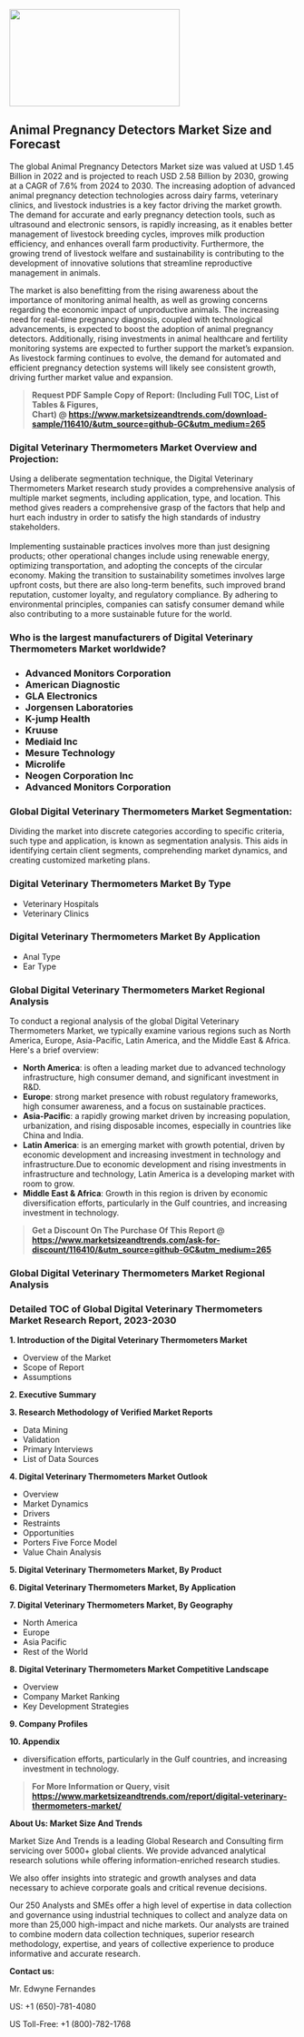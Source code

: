 <p><img class="alignnone size-medium wp-image-20088" src="https://ffe5etoiles.com/wp-content/uploads/2024/12/MST1-300x171.png" alt="" width="300" height="171" /></p><h2>Animal Pregnancy Detectors Market Size and Forecast</h2><p>The global Animal Pregnancy Detectors Market size was valued at USD 1.45 Billion in 2022 and is projected to reach USD 2.58 Billion by 2030, growing at a CAGR of 7.6% from 2024 to 2030. The increasing adoption of advanced animal pregnancy detection technologies across dairy farms, veterinary clinics, and livestock industries is a key factor driving the market growth. The demand for accurate and early pregnancy detection tools, such as ultrasound and electronic sensors, is rapidly increasing, as it enables better management of livestock breeding cycles, improves milk production efficiency, and enhances overall farm productivity. Furthermore, the growing trend of livestock welfare and sustainability is contributing to the development of innovative solutions that streamline reproductive management in animals.</p><p>The market is also benefitting from the rising awareness about the importance of monitoring animal health, as well as growing concerns regarding the economic impact of unproductive animals. The increasing need for real-time pregnancy diagnosis, coupled with technological advancements, is expected to boost the adoption of animal pregnancy detectors. Additionally, rising investments in animal healthcare and fertility monitoring systems are expected to further support the market’s expansion. As livestock farming continues to evolve, the demand for automated and efficient pregnancy detection systems will likely see consistent growth, driving further market value and expansion.</p></p><blockquote id="" class=""><strong>Request PDF Sample Copy of Report: (Including Full TOC, List of Tables &amp; Figures, Chart)&nbsp;@&nbsp;<strong><a href="https://www.marketsizeandtrends.com/download-sample/116410/&utm_source=github-GC&utm_medium=265" target="_blank">https://www.marketsizeandtrends.com/download-sample/116410/&utm_source=github-GC&utm_medium=265</a></strong></strong></blockquote><h3 id="" class="">Digital Veterinary Thermometers Market&nbsp;Overview and Projection:</h3><p id="" class="">Using a deliberate segmentation technique, the Digital Veterinary Thermometers Market research study provides a comprehensive analysis of multiple market segments, including application, type, and location. This method gives readers a comprehensive grasp of the factors that help and hurt each industry in order to satisfy the high standards of industry stakeholders. <br /> <br />Implementing sustainable practices involves more than just designing products; other operational changes include using renewable energy, optimizing transportation, and adopting the concepts of the circular economy. Making the transition to sustainability sometimes involves large upfront costs, but there are also long-term benefits, such improved brand reputation, customer loyalty, and regulatory compliance. By adhering to environmental principles, companies can satisfy consumer demand while also contributing to a more sustainable future for the world.</p><h3 id="" class="">Who is the largest manufacturers of&nbsp;Digital Veterinary Thermometers Market worldwide?</h3><h3 class=""><p><ul><li>Advanced Monitors Corporation </li><li> American Diagnostic </li><li> GLA Electronics </li><li> Jorgensen Laboratories </li><li> K-jump Health </li><li> Kruuse </li><li> Mediaid Inc </li><li> Mesure Technology </li><li> Microlife </li><li> Neogen Corporation Inc </li><li> Advanced Monitors Corporation</li></ul></p></h3><h3 id="" class="">Global&nbsp;Digital Veterinary Thermometers Market Segmentation:</h3><p id="" class="">Dividing the market into discrete categories according to specific criteria, such type and application, is known as segmentation analysis. This aids in identifying certain client segments, comprehending market dynamics, and creating customized marketing plans.</p><h3 id="" class="">Digital Veterinary Thermometers Market&nbsp;By Type</h3><p><p><ul><li>Veterinary Hospitals</li><li> Veterinary Clinics</p></li></ul></p></p><h3 id="" class="">Digital Veterinary Thermometers Market&nbsp;By Application</h3><p class=""><p><ul><li>Anal Type</li><li> Ear Type</li></ul></p></p><h3 id="" class="">Global Digital Veterinary Thermometers Market Regional Analysis</h3><p id="" class="">To conduct a regional analysis of the global Digital Veterinary Thermometers Market, we typically examine various regions such as North America, Europe, Asia-Pacific, Latin America, and the Middle East &amp; Africa. Here's a brief overview:</p><ul><li><strong>North America</strong>: is often a leading market due to advanced technology infrastructure, high consumer demand, and significant investment in R&amp;D.</li><li><strong>Europe</strong>: strong market presence with robust regulatory frameworks, high consumer awareness, and a focus on sustainable practices.</li><li><strong>Asia-Pacific</strong>: a rapidly growing market driven by increasing population, urbanization, and rising disposable incomes, especially in countries like China and India.</li><li><strong>Latin America</strong>: is an emerging market with growth potential, driven by economic development and increasing investment in technology and infrastructure.Due to economic development and rising investments in infrastructure and technology, Latin America is a developing market with room to grow.</li><li><strong>Middle East &amp; Africa</strong>: Growth in this region is driven by economic diversification efforts, particularly in the Gulf countries, and increasing investment in technology.</li></ul><blockquote id="" class=""><strong>Get a Discount On The Purchase Of This Report @ <strong><a href="https://www.marketsizeandtrends.com/ask-for-discount/116410/&utm_source=github-GC&utm_medium=265" target="_blank">https://www.marketsizeandtrends.com/ask-for-discount/116410/&utm_source=github-GC&utm_medium=265</a></strong></strong></blockquote><h3 id="" class="">Global Digital Veterinary Thermometers Market Regional Analysis</h3><h3 id="" class="">Detailed TOC of Global Digital Veterinary Thermometers Market Research Report, 2023-2030</h3><p id="" class=""><strong>1. Introduction of the Digital Veterinary Thermometers Market</strong></p><ul><li>Overview of the Market</li><li>Scope of Report</li><li>Assumptions</li></ul><p id="" class=""><strong>2. Executive Summary</strong></p><p id="" class=""><strong>3. Research Methodology of Verified Market Reports</strong></p><ul><li>Data Mining</li><li>Validation</li><li>Primary Interviews</li><li>List of Data Sources</li></ul><p id="" class=""><strong>4. Digital Veterinary Thermometers Market Outlook</strong></p><ul><li>Overview</li><li>Market Dynamics</li><li>Drivers</li><li>Restraints</li><li>Opportunities</li><li>Porters Five Force Model</li><li>Value Chain Analysis</li></ul><p id="" class=""><strong>5. Digital Veterinary Thermometers Market, By Product</strong></p><p id="" class=""><strong>6. Digital Veterinary Thermometers Market, By Application</strong></p><p id="" class=""><strong>7. Digital Veterinary Thermometers Market, By Geography</strong></p><ul><li>North America</li><li>Europe</li><li>Asia Pacific</li><li>Rest of the World</li></ul><p id="" class=""><strong>8. Digital Veterinary Thermometers Market Competitive Landscape</strong></p><ul><li>Overview</li><li>Company Market Ranking</li><li>Key Development Strategies</li></ul><p id="" class=""><strong>9. Company Profiles</strong></p><p id="" class=""><strong>10. Appendix</strong></p><ul><li>diversification efforts, particularly in the Gulf countries, and increasing investment in technology.</li></ul><blockquote id="" class=""><strong>For More Information or Query, visit <strong><strong><a href="https://www.marketsizeandtrends.com/report/digital-veterinary-thermometers-market/" target="_blank">https://www.marketsizeandtrends.com/report/digital-veterinary-thermometers-market/</a></strong></strong></strong></blockquote><p id="" class=""><strong>About Us: Market Size And Trends</strong></p><p id="" class="">Market Size And Trends is a leading Global Research and Consulting firm servicing over 5000+ global clients. We provide advanced analytical research solutions while offering information-enriched research studies.</p><p id="" class="">We also offer insights into strategic and growth analyses and data necessary to achieve corporate goals and critical revenue decisions.</p><p id="" class="">Our 250 Analysts and SMEs offer a high level of expertise in data collection and governance using industrial techniques to collect and analyze data on more than 25,000 high-impact and niche markets. Our analysts are trained to combine modern data collection techniques, superior research methodology, expertise, and years of collective experience to produce informative and accurate research.</p><p id="" class=""><strong>Contact us:</strong></p><p id="" class="">Mr. Edwyne Fernandes</p><p id="" class="">US: +1 (650)-781-4080</p><p id="" class="">US Toll-Free: +1 (800)-782-1768</p>
